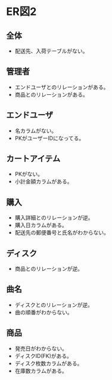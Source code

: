 # ER図2
## 全体
- 配送先、入荷テーブルがない。
 
## 管理者
- エンドユーザとのリレーションがある。
- 商品とのリレーションがある。

## エンドユーザ
- 名カラムがない。
- PKがユーザーIDになってる。

## カートアイテム
- PKがない。
- 小計金額カラムがある。

## 購入
- 購入詳細とのリレーションが逆。
- 購入日カラムがある。
- 配送先の郵便番号と氏名がわからない。

## ディスク
- 商品とのリレーションが逆。

## 曲名
- ディスクとのリレーションが逆。
- 曲の順番がわからない。

## 商品
 - 発売日がわからない。
 - ディスクID(FK)がある。
 - ディスク枚数カラムがある。
 - 在庫数カラムがある。
